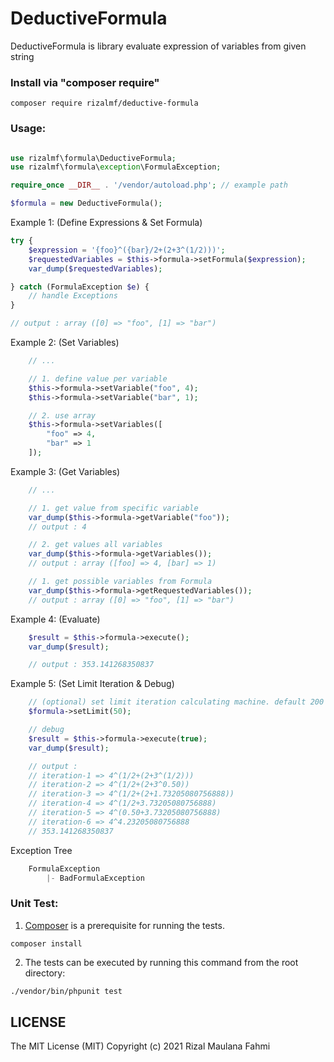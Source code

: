 # DeductiveFormula

DeductiveFormula is library evaluate expression of variables from given string

### Install via "composer require"
```shell
composer require rizalmf/deductive-formula
```

### Usage:

```php

use rizalmf\formula\DeductiveFormula;
use rizalmf\formula\exception\FormulaException;

require_once __DIR__ . '/vendor/autoload.php'; // example path

$formula = new DeductiveFormula();
```

Example 1: (Define Expressions & Set Formula)
```php
try {
    $expression = '{foo}^({bar}/2+(2+3^(1/2)))';
    $requestedVariables = $this->formula->setFormula($expression);
    var_dump($requestedVariables);

} catch (FormulaException $e) {
    // handle Exceptions
}

// output : array ([0] => "foo", [1] => "bar")
```

Example 2: (Set Variables)
```php
    // ...

    // 1. define value per variable
    $this->formula->setVariable("foo", 4);
    $this->formula->setVariable("bar", 1);

    // 2. use array
    $this->formula->setVariables([
        "foo" => 4,
        "bar" => 1
    ]);
```
    
Example 3: (Get Variables)
```php
    // ...

    // 1. get value from specific variable
    var_dump($this->formula->getVariable("foo"));
    // output : 4

    // 2. get values all variables
    var_dump($this->formula->getVariables());
    // output : array ([foo] => 4, [bar] => 1)

    // 1. get possible variables from Formula
    var_dump($this->formula->getRequestedVariables());
    // output : array ([0] => "foo", [1] => "bar")

```

Example 4: (Evaluate)
```php
    $result = $this->formula->execute();
    var_dump($result);

    // output : 353.141268350837
```

Example 5: (Set Limit Iteration & Debug)
```php
    // (optional) set limit iteration calculating machine. default 200
    $formula->setLimit(50);

    // debug
    $result = $this->formula->execute(true);
    var_dump($result);

    // output : 
    // iteration-1 => 4^(1/2+(2+3^(1/2)))
    // iteration-2 => 4^(1/2+(2+3^0.50))
    // iteration-3 => 4^(1/2+(2+1.73205080756888))
    // iteration-4 => 4^(1/2+3.73205080756888)
    // iteration-5 => 4^(0.50+3.73205080756888)
    // iteration-6 => 4^4.23205080756888
    // 353.141268350837
```

Exception Tree
```php
    FormulaException
        |- BadFormulaException
```

### Unit Test:

1) [Composer](https://getcomposer.org) is a prerequisite for running the tests.

```
composer install
```

2) The tests can be executed by running this command from the root directory:

```bash
./vendor/bin/phpunit test
```

## LICENSE

The MIT License (MIT)
Copyright (c) 2021 Rizal Maulana Fahmi